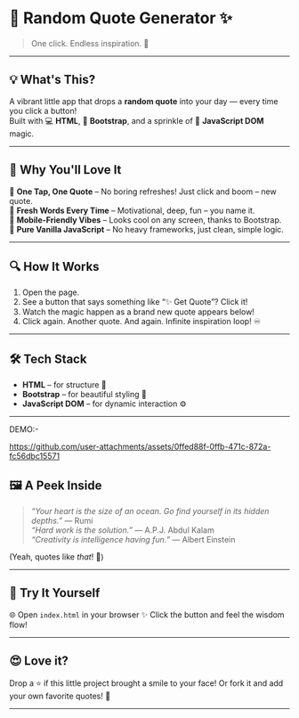 
# 🌟 Random Quote Generator ✨  
> One click. Endless inspiration. 🎯

---

## 💡 What's This?

A vibrant little app that drops a **random quote** into your day — every time you click a button!  
Built with 💻 **HTML**, 🎨 **Bootstrap**, and a sprinkle of 🧠 **JavaScript DOM** magic.

---

## 🚀 Why You'll Love It

🎲 **One Tap, One Quote** – No boring refreshes! Just click and boom – new quote.  
💬 **Fresh Words Every Time** – Motivational, deep, fun – you name it.  
📱 **Mobile-Friendly Vibes** – Looks cool on any screen, thanks to Bootstrap.  
🧠 **Pure Vanilla JavaScript** – No heavy frameworks, just clean, simple logic.

---

## 🔍 How It Works

1. Open the page.  
2. See a button that says something like “✨ Get Quote”? Click it!  
3. Watch the magic happen as a brand new quote appears below!  
4. Click again. Another quote. And again. Infinite inspiration loop! ♾️

---

## 🛠️ Tech Stack

- **HTML** – for structure 🧱  
- **Bootstrap** – for beautiful styling 💅  
- **JavaScript DOM** – for dynamic interaction ⚙️

---

DEMO:-


https://github.com/user-attachments/assets/0ffed88f-0ffb-471c-872a-fc56dbc15571




## 🖼️ A Peek Inside

> _“Your heart is the size of an ocean. Go find yourself in its hidden depths.”_ — Rumi  
> _“Hard work is the solution.”_ — A.P.J. Abdul Kalam  
> _“Creativity is intelligence having fun.”_ — Albert Einstein  

(Yeah, quotes like *that*! 🤯)

---

## 🧪 Try It Yourself

🌐 Open `index.html` in your browser
✨ Click the button and feel the wisdom flow!

---

## 😍 Love it?

Drop a ⭐ if this little project brought a smile to your face!
Or fork it and add your own favorite quotes! 📝

---

